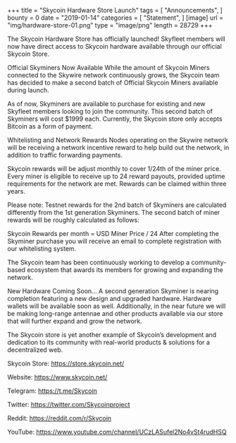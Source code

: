 +++
title = "Skycoin Hardware Store Launch"
tags = [ "Announcements", ]
bounty = 0
date = "2019-01-14"
categories = [ "Statement", ]
[image]
    url = "img/hardware-store-01.png"
    type = "image/png"
    length = 28729
+++

The Skycoin Hardware Store has officially launched! Skyfleet members will now have direct access to Skycoin hardware available through our official Skycoin Store.

Official Skyminers Now Available
While the amount of Skycoin Miners connected to the Skywire network continuously grows, the Skycoin team has decided to make a second batch of Official Skycoin Miners available during launch.

As of now, Skyminers are available to purchase for existing and new Skyfleet members looking to join the community. This second batch of Skyminers will cost $1999 each. Currently, the Skycoin store only accepts Bitcoin as a form of payment.

Whitelisting and Network Rewards
Nodes operating on the Skywire network will be receiving a network incentive reward to help build out the network, in addition to traffic forwarding payments.

Skycoin rewards will be adjust monthly to cover 1/24th of the miner price. Every miner is eligible to receive up to 24 reward payouts, provided uptime requirements for the network are met. Rewards can be claimed within three years.

Please note: Testnet rewards for the 2nd batch of Skyminers are calculated differently from the 1st generation Skyminers. The second batch of miner rewards will be roughly calculated as follows:

Skycoin Rewards per month = USD Miner Price / 24
After completing the Skyminer purchase you will receive an email to complete registration with our whitelisting system.

The Skycoin team has been continuously working to develop a community-based ecosystem that awards its members for growing and expanding the network.

New Hardware Coming Soon…
A second generation Skyminer is nearing completion featuring a new design and upgraded hardware. Hardware wallets will be available soon as well. Additionally, in the near future we will be making long-range antennae and other products available via our store that will further expand and grow the network.

The Skycoin store is yet another example of Skycoin’s development and dedication to its community with real-world products & solutions for a decentralized web.

Skycoin Store: https://store.skycoin.net/

Website: https://www.skycoin.net/

Telegram: https://t.me/Skycoin

Twitter: https://twitter.com/Skycoinproject

Reddit: https://reddit.com/r/Skycoin

YouTube: https://www.youtube.com/channel/UCzLASufel2No4vSt4rudHSQ
